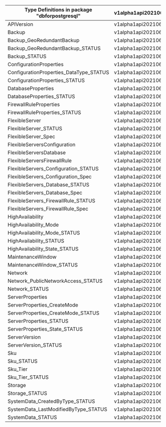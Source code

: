 | Type Definitions in package "dbforpostgresql" | v1alpha1api20210601 | v1beta20210601 | v1beta20220120preview |
|-----------------------------------------------|---------------------|----------------|-----------------------|
| APIVersion                                    | v1alpha1api20210601 | v1beta20210601 | v1beta20220120preview |
| Backup                                        | v1alpha1api20210601 | v1beta20210601 | v1beta20220120preview |
| Backup_GeoRedundantBackup                     | v1alpha1api20210601 | v1beta20210601 | v1beta20220120preview |
| Backup_GeoRedundantBackup_STATUS              | v1alpha1api20210601 | v1beta20210601 | v1beta20220120preview |
| Backup_STATUS                                 | v1alpha1api20210601 | v1beta20210601 | v1beta20220120preview |
| ConfigurationProperties                       | v1alpha1api20210601 | v1beta20210601 | v1beta20220120preview |
| ConfigurationProperties_DataType_STATUS       | v1alpha1api20210601 | v1beta20210601 | v1beta20220120preview |
| ConfigurationProperties_STATUS                | v1alpha1api20210601 | v1beta20210601 | v1beta20220120preview |
| DatabaseProperties                            | v1alpha1api20210601 | v1beta20210601 | v1beta20220120preview |
| DatabaseProperties_STATUS                     | v1alpha1api20210601 | v1beta20210601 | v1beta20220120preview |
| FirewallRuleProperties                        | v1alpha1api20210601 | v1beta20210601 | v1beta20220120preview |
| FirewallRuleProperties_STATUS                 | v1alpha1api20210601 | v1beta20210601 | v1beta20220120preview |
| FlexibleServer                                | v1alpha1api20210601 | v1beta20210601 | v1beta20220120preview |
| FlexibleServer_STATUS                         | v1alpha1api20210601 | v1beta20210601 | v1beta20220120preview |
| FlexibleServer_Spec                           | v1alpha1api20210601 | v1beta20210601 | v1beta20220120preview |
| FlexibleServersConfiguration                  | v1alpha1api20210601 | v1beta20210601 | v1beta20220120preview |
| FlexibleServersDatabase                       | v1alpha1api20210601 | v1beta20210601 | v1beta20220120preview |
| FlexibleServersFirewallRule                   | v1alpha1api20210601 | v1beta20210601 | v1beta20220120preview |
| FlexibleServers_Configuration_STATUS          | v1alpha1api20210601 | v1beta20210601 | v1beta20220120preview |
| FlexibleServers_Configuration_Spec            | v1alpha1api20210601 | v1beta20210601 | v1beta20220120preview |
| FlexibleServers_Database_STATUS               | v1alpha1api20210601 | v1beta20210601 | v1beta20220120preview |
| FlexibleServers_Database_Spec                 | v1alpha1api20210601 | v1beta20210601 | v1beta20220120preview |
| FlexibleServers_FirewallRule_STATUS           | v1alpha1api20210601 | v1beta20210601 | v1beta20220120preview |
| FlexibleServers_FirewallRule_Spec             | v1alpha1api20210601 | v1beta20210601 | v1beta20220120preview |
| HighAvailability                              | v1alpha1api20210601 | v1beta20210601 | v1beta20220120preview |
| HighAvailability_Mode                         | v1alpha1api20210601 | v1beta20210601 | v1beta20220120preview |
| HighAvailability_Mode_STATUS                  | v1alpha1api20210601 | v1beta20210601 | v1beta20220120preview |
| HighAvailability_STATUS                       | v1alpha1api20210601 | v1beta20210601 | v1beta20220120preview |
| HighAvailability_State_STATUS                 | v1alpha1api20210601 | v1beta20210601 | v1beta20220120preview |
| MaintenanceWindow                             | v1alpha1api20210601 | v1beta20210601 | v1beta20220120preview |
| MaintenanceWindow_STATUS                      | v1alpha1api20210601 | v1beta20210601 | v1beta20220120preview |
| Network                                       | v1alpha1api20210601 | v1beta20210601 | v1beta20220120preview |
| Network_PublicNetworkAccess_STATUS            | v1alpha1api20210601 | v1beta20210601 | v1beta20220120preview |
| Network_STATUS                                | v1alpha1api20210601 | v1beta20210601 | v1beta20220120preview |
| ServerProperties                              | v1alpha1api20210601 | v1beta20210601 | v1beta20220120preview |
| ServerProperties_CreateMode                   | v1alpha1api20210601 | v1beta20210601 | v1beta20220120preview |
| ServerProperties_CreateMode_STATUS            | v1alpha1api20210601 | v1beta20210601 | v1beta20220120preview |
| ServerProperties_STATUS                       | v1alpha1api20210601 | v1beta20210601 | v1beta20220120preview |
| ServerProperties_State_STATUS                 | v1alpha1api20210601 | v1beta20210601 | v1beta20220120preview |
| ServerVersion                                 | v1alpha1api20210601 | v1beta20210601 | v1beta20220120preview |
| ServerVersion_STATUS                          | v1alpha1api20210601 | v1beta20210601 | v1beta20220120preview |
| Sku                                           | v1alpha1api20210601 | v1beta20210601 | v1beta20220120preview |
| Sku_STATUS                                    | v1alpha1api20210601 | v1beta20210601 | v1beta20220120preview |
| Sku_Tier                                      | v1alpha1api20210601 | v1beta20210601 | v1beta20220120preview |
| Sku_Tier_STATUS                               | v1alpha1api20210601 | v1beta20210601 | v1beta20220120preview |
| Storage                                       | v1alpha1api20210601 | v1beta20210601 | v1beta20220120preview |
| Storage_STATUS                                | v1alpha1api20210601 | v1beta20210601 | v1beta20220120preview |
| SystemData_CreatedByType_STATUS               | v1alpha1api20210601 | v1beta20210601 | v1beta20220120preview |
| SystemData_LastModifiedByType_STATUS          | v1alpha1api20210601 | v1beta20210601 | v1beta20220120preview |
| SystemData_STATUS                             | v1alpha1api20210601 | v1beta20210601 | v1beta20220120preview |
